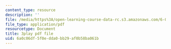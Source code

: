 ```yaml
---
content_type: resource
description: ''
file: /media/https%3A/open-learning-course-data-rc.s3.amazonaws.com/6-01sc-introduction-to-electrical-engineering-and-computer-science-i-spring-2011/6a0c06df5f0edda0bb29af0b58ba061b_e7Ptvu5Vu8k.pdf
file_type: application/pdf
resourcetype: Document
title: 3play pdf file
uid: 6a0c06df-5f0e-dda0-bb29-af0b58ba061b
---
```

